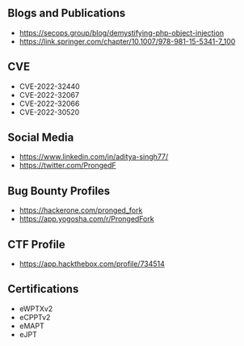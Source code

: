 ## Blogs and Publications
- https://secops.group/blog/demystifying-php-object-injection
- https://link.springer.com/chapter/10.1007/978-981-15-5341-7_100

## CVE
- CVE-2022-32440
- CVE-2022-32067
- CVE-2022-32066
- CVE-2022-30520

## Social Media
- https://www.linkedin.com/in/aditya-singh77/
- https://twitter.com/ProngedF

## Bug Bounty Profiles
- https://hackerone.com/pronged_fork
- https://app.yogosha.com/r/ProngedFork

## CTF Profile
- https://app.hackthebox.com/profile/734514

## Certifications
- eWPTXv2
- eCPPTv2
- eMAPT
- eJPT

<!--
**ProngedFork/ProngedFork** is a ✨ _special_ ✨ repository because its `README.md` (this file) appears on your GitHub profile.

Here are some ideas to get you started:

- 🔭 I’m currently working on ...
- 🌱 I’m currently learning ...
- 👯 I’m looking to collaborate on ...
- 🤔 I’m looking for help with ...
- 💬 Ask me about ...
- 📫 How to reach me: ...
- 😄 Pronouns: ...
- ⚡ Fun fact: ...
-->
